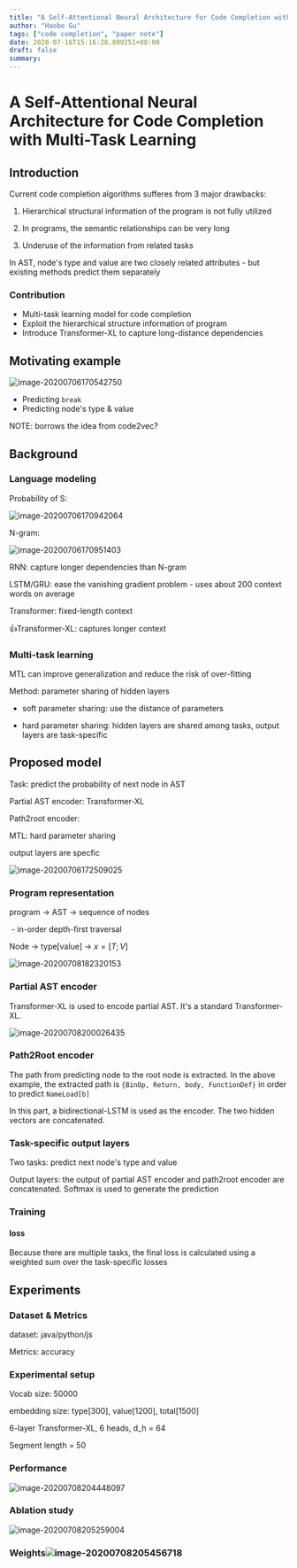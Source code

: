 ```yaml
---
title: "A Self-Attentional Neural Architecture for Code Completion with Multi-Task Learning"
author: "Haobo Gu"
tags: ["code completion", "paper note"]
date: 2020-07-16T15:16:28.899251+08:00
draft: false
summary: 
---
```

# A Self-Attentional Neural Architecture for Code Completion with Multi-Task Learning

## Introduction

Current code completion algorithms sufferes from 3 major drawbacks:

1. Hierarchical structural information of the program is not fully utilized

2. In programs, the semantic relationships can be very long

3. Underuse of the information from related tasks

  In AST, node's type and value are two closely related attributes - but existing methods predict them separately

 

### Contribution

- Multi-task learning model for code completion
- Exploit the hierarchical structure information of program
- Introduce Transformer-XL to capture long-distance dependencies



## Motivating example

![image-20200706170542750](http://haobo-markdown.oss-cn-zhangjiakou.aliyuncs.com/markdown/2020-07-06-090543.png)

- Predicting `break`
- Predicting node's type & value

NOTE: borrows the idea from code2vec? 

## Background

### Language modeling

Probability of S:

![image-20200706170942064](http://haobo-markdown.oss-cn-zhangjiakou.aliyuncs.com/markdown/2020-07-06-090942.png)

N-gram:

![image-20200706170951403](http://haobo-markdown.oss-cn-zhangjiakou.aliyuncs.com/markdown/2020-07-06-090951.png)

RNN: capture longer dependencies than N-gram

LSTM/GRU: ease the vanishing gradient problem - uses about 200 context words on average

Transformer: fixed-length context

👍Transformer-XL: captures longer context



### Multi-task learning

MTL can improve generalization and reduce the risk of over-fitting

Method: parameter sharing of hidden layers

- soft parameter sharing: use the distance of parameters

- hard parameter sharing: hidden layers are shared among tasks, output layers are task-specific



## Proposed model

Task: predict the probability of next node in AST

Partial AST encoder: Transformer-XL

Path2root encoder: 

MTL: hard parameter sharing

output layers are specfic

![image-20200706172509025](http://haobo-markdown.oss-cn-zhangjiakou.aliyuncs.com/markdown/2020-07-06-092509.png)

### Program representation

program -> AST -> sequence of nodes

​	- in-order depth-first traversal

Node -> type[value] -> $x = [T;V]$

![image-20200708182320153](http://haobo-markdown.oss-cn-zhangjiakou.aliyuncs.com/markdown/2020-07-08-102320.png)

### Partial AST encoder

Transformer-XL is used to encode partial AST. It's a standard Transformer-XL.

![image-20200708200026435](http://haobo-markdown.oss-cn-zhangjiakou.aliyuncs.com/markdown/2020-07-08-120027.png)

### Path2Root encoder

The path from predicting node to the root node is extracted. In the above example, the extracted path is `{BinOp, Return, body, FunctionDef}` in order to predict `NameLoad[b]`

In this part, a bidirectional-LSTM is used as the encoder. The two hidden vectors are concatenated.

### Task-specific output layers

Two tasks: predict next node's type and value

Output layers: the output of partial AST encoder and path2root encoder are concatenated. Softmax is used to generate the prediction

### Training

#### loss

Because there are multiple tasks, the final loss is calculated using a weighted sum over the task-specific losses

## Experiments

### Dataset & Metrics

dataset: java/python/js

Metrics: accuracy

### Experimental setup

Vocab size: 50000

embedding size: type[300], value[1200], total[1500]

6-layer Transformer-XL, 6 heads, d_h = 64

Segment length = 50

### Performance

![image-20200708204448097](http://haobo-markdown.oss-cn-zhangjiakou.aliyuncs.com/markdown/2020-07-08-124448.png) 

### Ablation study

![image-20200708205259004](http://haobo-markdown.oss-cn-zhangjiakou.aliyuncs.com/markdown/2020-07-08-125259.png)

### Weights![image-20200708205456718](http://haobo-markdown.oss-cn-zhangjiakou.aliyuncs.com/markdown/2020-07-08-125457.png)

